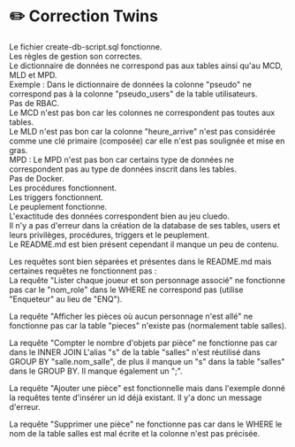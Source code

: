 # ✏️ Correction Twins

Le fichier create-db-script.sql fonctionne.  
Les règles de gestion son correctes.  
Le dictionnaire de données ne correspond pas aux tables ainsi qu'au MCD, MLD et MPD.  
Exemple : Dans le dictionnaire de données la colonne "pseudo" ne correspond pas à la colonne "pseudo_users" de la table utilisateurs.  
Pas de RBAC.  
Le MCD n'est pas bon car les colonnes ne correspondent pas toutes aux tables.  
Le MLD n'est pas bon car la colonne "heure_arrive" n'est pas considérée comme une clé primaire (composée) car elle n'est pas soulignée et mise en gras.  
MPD : Le MPD n'est pas bon car certains type de données ne correspondent pas au type de données inscrit dans les tables.  
Pas de Docker.  
Les procédures fonctionnent.  
Les triggers fonctionnent.  
Le peuplement fonctionne.  
L'exactitude des données correspondent bien au jeu cluedo.  
Il n'y a pas d'erreur dans la création de la database de ses tables, users et leurs privilèges, procédures, triggers et le peuplement.  
Le README.md est bien présent cependant il manque un peu de contenu.  

Les requêtes sont bien séparées et présentes dans le README.md mais certaines requêtes ne fonctionnent pas :  
La requête "Lister chaque joueur et son personnage associé" ne fonctionne pas car le "nom_role" dans le WHERE ne correspond pas (utilise "Enqueteur" au lieu de "ENQ").  

La requête "Afficher les pièces où aucun personnage n'est allé" ne fonctionne pas car la table "pieces" n'existe pas (normalement table salles).  

La requête "Compter le nombre d'objets par pièce" ne fonctionne pas car dans le INNER JOIN L'alias "s" de la table "salles" n'est réutilisé dans GROUP BY "salle.nom_salle", de plus il manque un "s" dans la table "salles" dans le GROUP BY. Il manque également un ";".  

La requête "Ajouter une pièce" est fonctionnelle mais dans l'exemple donné la requêtes tente d'insérer un id déjà existant. Il y'a donc un message d'erreur.  

La requête "Supprimer une pièce" ne fonctionne pas car dans le WHERE le nom de la table salles est mal écrite et la colonne n'est pas précisée.  